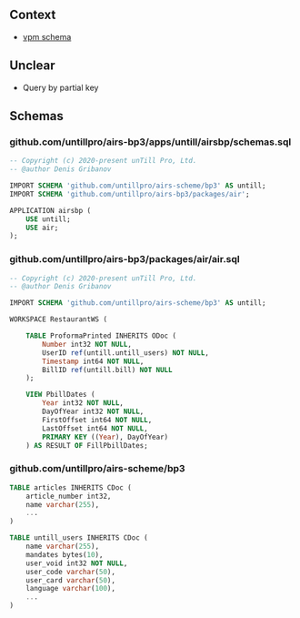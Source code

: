 ## Context

- [vpm schema](https://github.com/voedger/voedger/issues/1476)

## Unclear

- Query by partial key

## Schemas

### github.com/untillpro/airs-bp3/apps/untill/airsbp/schemas.sql

```sql
-- Copyright (c) 2020-present unTill Pro, Ltd.
-- @author Denis Gribanov

IMPORT SCHEMA 'github.com/untillpro/airs-scheme/bp3' AS untill;
IMPORT SCHEMA 'github.com/untillpro/airs-bp3/packages/air';

APPLICATION airsbp (
	USE untill;
	USE air;
);
```

### github.com/untillpro/airs-bp3/packages/air/air.sql

```sql
-- Copyright (c) 2020-present unTill Pro, Ltd.
-- @author Denis Gribanov

IMPORT SCHEMA 'github.com/untillpro/airs-scheme/bp3' AS untill;

WORKSPACE RestaurantWS (

	TABLE ProformaPrinted INHERITS ODoc (
		Number int32 NOT NULL,
		UserID ref(untill.untill_users) NOT NULL,
		Timestamp int64 NOT NULL,
		BillID ref(untill.bill) NOT NULL
	);

	VIEW PbillDates (
		Year int32 NOT NULL,
		DayOfYear int32 NOT NULL,
		FirstOffset int64 NOT NULL,
		LastOffset int64 NOT NULL,
		PRIMARY KEY ((Year), DayOfYear)
	) AS RESULT OF FillPbillDates;
```

### github.com/untillpro/airs-scheme/bp3

```sql
TABLE articles INHERITS CDoc (
	article_number int32,
	name varchar(255),
    ...
)

TABLE untill_users INHERITS CDoc (
	name varchar(255),
	mandates bytes(10),
	user_void int32 NOT NULL,
	user_code varchar(50),
	user_card varchar(50),
	language varchar(100),
    ...
)
```
